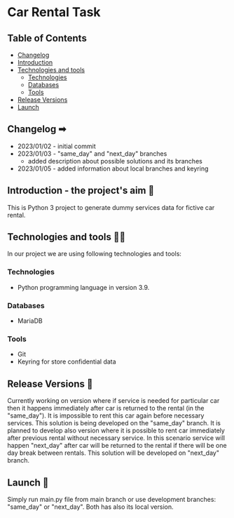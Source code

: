 # Car Rental Task

## Table of Contents

- [Changelog](#changelog-)
- [Introduction](#introduction---the-projects-aim-)
- [Technologies and tools](#technologies-and-tools-)
    - [Technologies](#technologies)
    - [Databases](#databases)
    - [Tools](#tools)
- [Release Versions](#release-versions-)
- [Launch](#launch-)
    
## Changelog ➡

- 2023/01/02 - initial commit
- 2023/01/03 - "same_day" and "next_day" branches
  - added description about possible solutions and its branches
- 2023/01/05 - added information about local branches and keyring
  

## Introduction - the project's aim 🎯

This is Python 3 project to generate dummy services data for fictive car rental. 

## Technologies and tools 👨‍💻

In our project we are using following technologies and tools:

### Technologies

- Python programming language in version 3.9.

### Databases

- MariaDB
### Tools

- Git
- Keyring for store confidential data

## Release Versions 🔨

Currently working on version where if service is needed for particular car then it happens immediately after car is 
returned to the rental (in the "same_day"). It is impossible to rent this car again before necessary services.
This solution is being developed on the "same_day" branch. It is planned to develop also version where it is possible
to rent car immediately after previous rental without necessary service. In this scenario service will happen "next_day"
after car will be returned to the rental if there will be one day break between rentals. This solution will be developed
on "next_day" branch. 

## Launch 🚀

Simply run main.py file from main branch or use development branches: "same_day" or "next_day". Both has also its local
version.